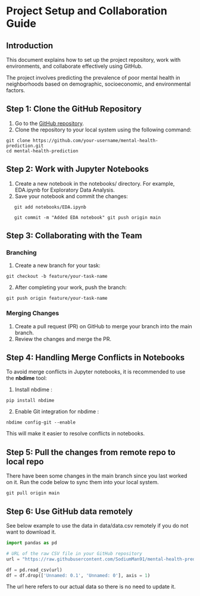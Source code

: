 # Project Setup and Collaboration Guide

## Introduction

This document explains how to set up the project repository, work with environments, and collaborate effectively using GitHub.

The project involves predicting the prevalence of poor mental health in neighborhoods based on demographic, socioeconomic, and environmental factors.

## Step 1: Clone the GitHub Repository

1.  Go to the [GitHub repository](https://github.com/your-username/mental-health-prediction).
2.  Clone the repository to your local system using the following command:

```         
git clone https://github.com/your-username/mental-health-prediction.git 
cd mental-health-prediction
```

## Step 2: Work with Jupyter Notebooks

1.  Create a new notebook in the notebooks/ directory. For example, EDA.ipynb for Exploratory Data Analysis.
2.  Save your notebook and commit the changes:

```         
   git add notebooks/EDA.ipynb

   git commit -m "Added EDA notebook" git push origin main
```

## Step 3: Collaborating with the Team

### Branching

1.  Create a new branch for your task:

```         
git checkout -b feature/your-task-name
```

2.  After completing your work, push the branch:

```         
git push origin feature/your-task-name
```

### Merging Changes

1.  Create a pull request (PR) on GitHub to merge your branch into the main branch.
2.  Review the changes and merge the PR.

## Step 4: Handling Merge Conflicts in Notebooks

To avoid merge conflicts in Jupyter notebooks, it is recommended to use the **nbdime** tool:

1.  Install nbdime :

```         
pip install nbdime
```

2.  Enable Git integration for nbdime :

```         
nbdime config-git --enable
```

This will make it easier to resolve conflicts in notebooks.

## Step 5: Pull the changes from remote repo to local repo

There have been some changes in the main branch since you last worked on it. Run the code below to sync them into your local system.

```
git pull origin main
```

## Step 6: Use GitHub data remotely

See below example to use the data in data/data.csv remotely if you do not want to download it.

```python
import pandas as pd

# URL of the raw CSV file in your GitHub repository
url = "https://raw.githubusercontent.com/SodiumMan91/mental-health-prediction/refs/heads/main/data/data.csv"

df = pd.read_csv(url)
df = df.drop(['Unnamed: 0.1', 'Unnamed: 0'], axis = 1)
```
The url here refers to our actual data so there is no need to update it.



